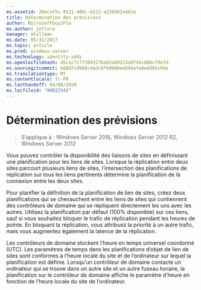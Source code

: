 ```yaml
---
ms.assetid: 28ecaf5c-9131-406c-b211-a230162e462e
title: Détermination des prévisions
author: MicrosoftGuyJFlo
ms.author: joflore
manager: mtillman
ms.date: 05/31/2017
ms.topic: article
ms.prod: windows-server
ms.technology: identity-adds
ms.openlocfilehash: d5c1c7c77304317bab2e80223dd745c88bc79efd
ms.sourcegitcommit: b00d7c8968c4adc8f699dbee694afe6ed36bc9de
ms.translationtype: MT
ms.contentlocale: fr-FR
ms.lasthandoff: 04/08/2020
ms.locfileid: "80822542"
---
```

# <a name="determining-the-schedule"></a>Détermination des prévisions

>S’applique à : Windows Server 2016, Windows Server 2012 R2, Windows Server 2012

Vous pouvez contrôler la disponibilité des liaisons de sites en définissant une planification pour les liens de sites. Lorsque la réplication entre deux sites parcourt plusieurs liens de sites, l’intersection des planifications de réplication sur tous les liens pertinents détermine la planification de la connexion entre les deux sites.  
  
Pour planifier la définition de la planification de lien de sites, créez deux planifications qui se chevauchent entre les liens de sites qui contiennent des contrôleurs de domaine qui se répliquent directement les uns avec les autres. Utilisez la planification par défaut (100% disponible) sur ces liens, sauf si vous souhaitez bloquer le trafic de réplication pendant les heures de pointe. En bloquant la réplication, vous attribuez la priorité à un autre trafic, mais vous augmentez également la latence de la réplication.  
  
Les contrôleurs de domaine stockent l’heure en temps universel coordonné (UTC). Les paramètres de temps dans les planifications d’objet de lien de sites sont conformes à l’heure locale du site et de l’ordinateur sur lequel la planification est définie. Lorsqu’un contrôleur de domaine contacte un ordinateur qui se trouve dans un autre site et un autre fuseau horaire, la planification sur le contrôleur de domaine affiche le paramètre d’heure en fonction de l’heure locale du site de l’ordinateur.  
  


